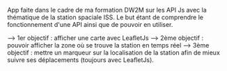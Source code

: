 App faite dans le cadre de ma formation DW2M sur les API Js avec la thématique de la station spaciale ISS.
Le but étant de comprendre le fonctionnement d'une API ainsi que de pouvoir en utiliser.

--> 1er objectif : afficher une carte avec LeafletJs
--> 2ème objectif : pouvoir afficher la zone où se trouve la station en temps réel
--> 3ème objectif : mettre un marqueur sur la localisation de la station afin de mieux suivre ses déplacements (toujours avec LeafletJs).

